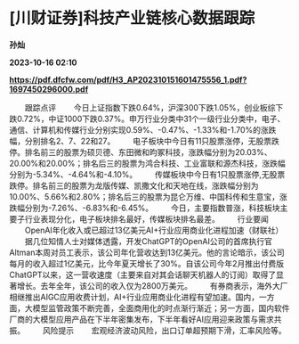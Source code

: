 # [川财证券]科技产业链核心数据跟踪
**孙灿**

**2023-10-16 02:10**

**https://pdf.dfcfw.com/pdf/H3_AP202310151601475556_1.pdf?1697450296000.pdf**

　　跟踪点评 　　今日上证指数下跌0.64%，沪深300下跌1.05%，创业板综下跌0.72%，中证1000下跌0.37%。申万行业分类中31个一级行业分类中，电子、通信、计算机和传媒行业分别实现0.59%、-0.47%、-1.33%和-1.70%的涨跌幅，分别排名2、7、22和27。 　　电子板块中今日有11只股票涨停，无股票跌停。排名前三的股票为硕贝德、东田微和昀冢科技，涨跌幅分别为20.03%、20.00%和20.00%；排名后三的股票为鸿合科技、工业富联和源杰科技，涨跌幅分别为-5.34%、-4.64%和-4.10%。 　　传媒板块中今日有1只股票涨停,无股票跌停。排名前三的股票为龙版传媒、凯撒文化和天地在线，涨跌幅分别为10.00%、5.66%和2.80%；排名后三的股票为昆仑万维、中国科传和生意宝，涨跌幅分别为-7.26%、-6.83%和-6.45%。 　　今日，主要指数普涨，科技板块主要子行业表现分化，电子板块排名最好，传媒板块排名最差。 　　行业要闻 　　OpenAI年化收入或已超过13亿美元AI+行业应用商业化进程加速（财联社） 　　据几位知情人士对媒体透露，开发ChatGPT的OpenAI公司的首席执行官Altman本周对员工表示，该公司年化营收达到13亿美元。他的言论暗示，该公司每月的收入超过1亿美元，比今年夏天增长了30%。自该公司今年2月推出付费版ChatGPT以来，这一营收速度（主要来自对其会话聊天机器人的订阅）取得了显著增长。去年全年，该公司的收入仅为2800万美元。 　　有券商表示，海外大厂相继推出AIGC应用收费计划，AI+行业应用商业化进程有望加速。国内，一方面，大模型监管政策不断完善，全面商用化的时点渐行渐近；另一方面，国内软件厂商的大模型应用产品在下半年密集发布，下半年看好AI应用迎来政策与需求共振。 　　风险提示 　　宏观经济波动风险，出口订单超预期下滑，汇率风险等。